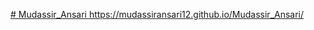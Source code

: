 [# Mudassir_Ansari
](https://mudassiransari12.github.io/Mudassir_Ansari/)https://mudassiransari12.github.io/Mudassir_Ansari/
